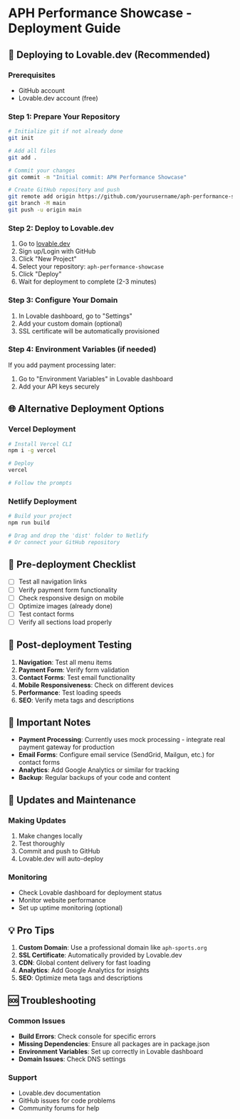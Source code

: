 # APH Performance Showcase - Deployment Guide

## 🚀 Deploying to Lovable.dev (Recommended)

### Prerequisites
- GitHub account
- Lovable.dev account (free)

### Step 1: Prepare Your Repository
```bash
# Initialize git if not already done
git init

# Add all files
git add .

# Commit your changes
git commit -m "Initial commit: APH Performance Showcase"

# Create GitHub repository and push
git remote add origin https://github.com/yourusername/aph-performance-showcase.git
git branch -M main
git push -u origin main
```

### Step 2: Deploy to Lovable.dev
1. Go to [lovable.dev](https://lovable.dev)
2. Sign up/Login with GitHub
3. Click "New Project"
4. Select your repository: `aph-performance-showcase`
5. Click "Deploy"
6. Wait for deployment to complete (2-3 minutes)

### Step 3: Configure Your Domain
1. In Lovable dashboard, go to "Settings"
2. Add your custom domain (optional)
3. SSL certificate will be automatically provisioned

### Step 4: Environment Variables (if needed)
If you add payment processing later:
1. Go to "Environment Variables" in Lovable dashboard
2. Add your API keys securely

## 🌐 Alternative Deployment Options

### Vercel Deployment
```bash
# Install Vercel CLI
npm i -g vercel

# Deploy
vercel

# Follow the prompts
```

### Netlify Deployment
```bash
# Build your project
npm run build

# Drag and drop the 'dist' folder to Netlify
# Or connect your GitHub repository
```

## 🔧 Pre-deployment Checklist

- [ ] Test all navigation links
- [ ] Verify payment form functionality
- [ ] Check responsive design on mobile
- [ ] Optimize images (already done)
- [ ] Test contact forms
- [ ] Verify all sections load properly

## 📱 Post-deployment Testing

1. **Navigation**: Test all menu items
2. **Payment Form**: Verify form validation
3. **Contact Forms**: Test email functionality
4. **Mobile Responsiveness**: Check on different devices
5. **Performance**: Test loading speeds
6. **SEO**: Verify meta tags and descriptions

## 🚨 Important Notes

- **Payment Processing**: Currently uses mock processing - integrate real payment gateway for production
- **Email Forms**: Configure email service (SendGrid, Mailgun, etc.) for contact forms
- **Analytics**: Add Google Analytics or similar for tracking
- **Backup**: Regular backups of your code and content

## 🔄 Updates and Maintenance

### Making Updates
1. Make changes locally
2. Test thoroughly
3. Commit and push to GitHub
4. Lovable.dev will auto-deploy

### Monitoring
- Check Lovable dashboard for deployment status
- Monitor website performance
- Set up uptime monitoring (optional)

## 💡 Pro Tips

1. **Custom Domain**: Use a professional domain like `aph-sports.org`
2. **SSL Certificate**: Automatically provided by Lovable.dev
3. **CDN**: Global content delivery for fast loading
4. **Analytics**: Add Google Analytics for insights
5. **SEO**: Optimize meta tags and descriptions

## 🆘 Troubleshooting

### Common Issues
- **Build Errors**: Check console for specific errors
- **Missing Dependencies**: Ensure all packages are in package.json
- **Environment Variables**: Set up correctly in Lovable dashboard
- **Domain Issues**: Check DNS settings

### Support
- Lovable.dev documentation
- GitHub issues for code problems
- Community forums for help